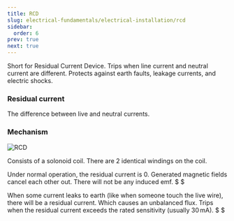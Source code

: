 ```yaml
---
title: RCD
slug: electrical-fundamentals/electrical-installation/rcd
sidebar:
  order: 6
prev: true
next: true
---
```


Short for Residual Current Device. Trips when line current and neutral current
are different. Protects against earth faults, leakage currents, and electric
shocks.

### Residual current

The difference between live and neutral currents.

### Mechanism

![RCD](/electrical/rcd.jpg)

Consists of a solonoid coil. There are 2 identical windings on the coil.

Under normal operation, the residual current is $0$. Generated magnetic fields
cancel each other out. There will not be any induced emf. $ $

When some current leaks to earth (like when someone touch the live wire), there
will be a residual current. Which causes an unbalanced flux. Trips when the
residual current exceeds the rated sensitivity (usually $30\,\text{mA}$). $ $
